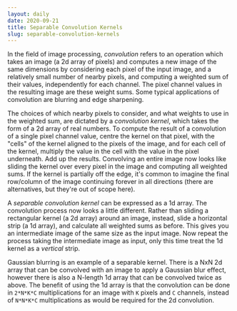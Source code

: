 ```yaml
---
layout: daily
date: 2020-09-21
title: Separable Convolution Kernels
slug: separable-convolution-kernels
---
```


In the field of image processing, _convolution_ refers to an operation which takes an image (a 2d array of pixels)
and computes a new image of the same dimensions by considering each pixel of the input image, and a relatively
small number of nearby pixels, and computing a weighted sum of their values, independently for each channel.
The pixel channel values in the resulting image are these weight sums.
Some typical applications of convolution are blurring and edge sharpening.

The choices of which nearby pixels to consider, and what weights to use in the weighted sum, are dictated by
a _convolution kernel_, which takes the form of a 2d array of real numbers.
To compute the result of a convolution of a single pixel channel value, centre the kernel on that pixel,
with the "cells" of the kernel aligned to the pixels of the image,
and for each cell of the kernel, multiply the value in the cell with the value in the pixel underneath.
Add up the results.
Convolving an entire image now looks like sliding the kernel over every pixel in the image and computing
all weighted sums. If the kernel is partially off the edge, it's common to imagine the final row/column
of the image continuing forever in all directions (there are alternatives, but they're out of scope here).

A _separable convolution kernel_ can be expressed as a 1d array. The convolution process now looks a little
different. Rather than sliding a rectangular kernel (a 2d array) around an image, instead, slide a
horizontal strip (a 1d array), and calculate all weighted sums as before. This gives you an intermediate
image of the same size as the input image. Now repeat the process taking the intermediate image as input,
only this time treat the 1d kernel as a _vertical_ strip.

Gaussian blurring is an example of a separable kernel. There is a NxN 2d array that can be convolved with
an image to apply a Gaussian blur effect, however there is also a N-length 1d array that can be convolved
twice as above. The benefit of using the 1d array is that the convolution can be done in `2*N*K*C` multiplications
for an image with `K` pixels and `C` channels, instead of `N*N*K*C` multiplications as would be required for
the 2d convolution.
